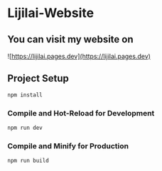 # Lijilai-Website

## You can visit my website on
![https://lijilai.pages.dev](https://lijilai.pages.dev)
## Project Setup

```sh
npm install
```

### Compile and Hot-Reload for Development

```sh
npm run dev
```

### Compile and Minify for Production

```sh
npm run build
```
